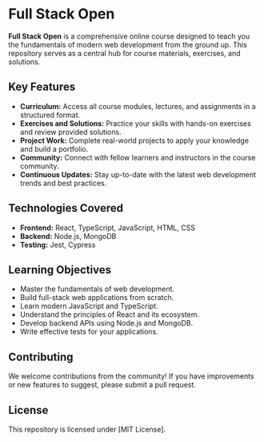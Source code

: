 # Full Stack Open

**Full Stack Open** is a comprehensive online course designed to teach you the fundamentals of modern web development from the ground up. This repository serves as a central hub for course materials, exercises, and solutions.

## Key Features

* **Curriculum:** Access all course modules, lectures, and assignments in a structured format.
* **Exercises and Solutions:** Practice your skills with hands-on exercises and review provided solutions.
* **Project Work:** Complete real-world projects to apply your knowledge and build a portfolio.
* **Community:** Connect with fellow learners and instructors in the course community.
* **Continuous Updates:** Stay up-to-date with the latest web development trends and best practices.

## Technologies Covered

* **Frontend:** React, TypeScript, JavaScript, HTML, CSS
* **Backend:** Node.js, MongoDB
* **Testing:** Jest, Cypress

## Learning Objectives

* Master the fundamentals of web development.
* Build full-stack web applications from scratch.
* Learn modern JavaScript and TypeScript.
* Understand the principles of React and its ecosystem.
* Develop backend APIs using Node.js and MongoDB.
* Write effective tests for your applications.

## Contributing

We welcome contributions from the community! If you have improvements or new features to suggest, please submit a pull request.

## License

This repository is licensed under [MIT License].
